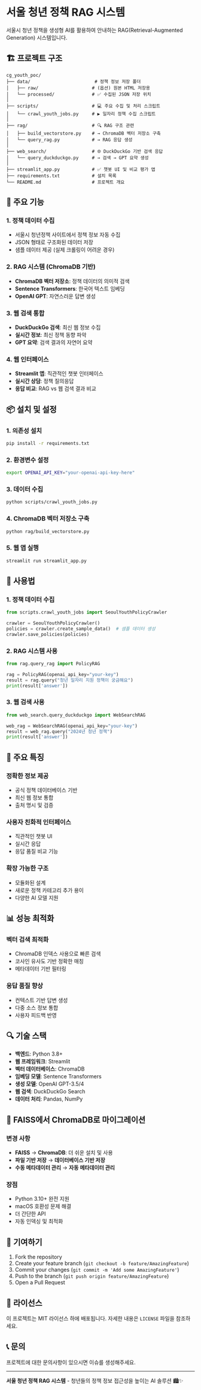 # 서울 청년 정책 RAG 시스템

서울시 청년 정책을 생성형 AI를 활용하여 안내하는 RAG(Retrieval-Augmented Generation) 시스템입니다.

## 🏗️ 프로젝트 구조

```
cg_youth_poc/
├── data/                        # 정책 정보 저장 폴더
│   ├── raw/                    # (옵션) 원본 HTML 저장용
│   └── processed/              # ✅ 수집된 JSON 저장 위치
│
├── scripts/                    # 💻 주요 수집 및 처리 스크립트
│   └── crawl_youth_jobs.py     # ▶ 일자리 정책 수집 스크립트
│
├── rag/                        # 🔍 RAG 구조 관련
│   ├── build_vectorstore.py    # → ChromaDB 벡터 저장소 구축
│   └── query_rag.py            # → RAG 응답 생성
│
├── web_search/                 # 🌐 DuckDuckGo 기반 검색 응답
│   └── query_duckduckgo.py     # → 검색 → GPT 요약 생성
│
├── streamlit_app.py            # ✅ 챗봇 UI 및 비교 평가 앱
├── requirements.txt            # 설치 목록
└── README.md                   # 프로젝트 개요
```

## 🚀 주요 기능

### 1. 정책 데이터 수집
- 서울시 청년정책 사이트에서 정책 정보 자동 수집
- JSON 형태로 구조화된 데이터 저장
- 샘플 데이터 제공 (실제 크롤링이 어려운 경우)

### 2. RAG 시스템 (ChromaDB 기반)
- **ChromaDB 벡터 저장소**: 정책 데이터의 의미적 검색
- **Sentence Transformers**: 한국어 텍스트 임베딩
- **OpenAI GPT**: 자연스러운 답변 생성

### 3. 웹 검색 통합
- **DuckDuckGo 검색**: 최신 웹 정보 수집
- **실시간 정보**: 최신 정책 동향 파악
- **GPT 요약**: 검색 결과의 자연어 요약

### 4. 웹 인터페이스
- **Streamlit 앱**: 직관적인 챗봇 인터페이스
- **실시간 상담**: 정책 질의응답
- **응답 비교**: RAG vs 웹 검색 결과 비교

## 📦 설치 및 설정

### 1. 의존성 설치
```bash
pip install -r requirements.txt
```

### 2. 환경변수 설정
```bash
export OPENAI_API_KEY="your-openai-api-key-here"
```

### 3. 데이터 수집
```bash
python scripts/crawl_youth_jobs.py
```

### 4. ChromaDB 벡터 저장소 구축
```bash
python rag/build_vectorstore.py
```

### 5. 웹 앱 실행
```bash
streamlit run streamlit_app.py
```

## 🔧 사용법

### 1. 정책 데이터 수집
```python
from scripts.crawl_youth_jobs import SeoulYouthPolicyCrawler

crawler = SeoulYouthPolicyCrawler()
policies = crawler.create_sample_data()  # 샘플 데이터 생성
crawler.save_policies(policies)
```

### 2. RAG 시스템 사용
```python
from rag.query_rag import PolicyRAG

rag = PolicyRAG(openai_api_key="your-key")
result = rag.query("청년 일자리 지원 정책이 궁금해요")
print(result['answer'])
```

### 3. 웹 검색 사용
```python
from web_search.query_duckduckgo import WebSearchRAG

web_rag = WebSearchRAG(openai_api_key="your-key")
result = web_rag.query("2024년 청년 정책")
print(result['answer'])
```

## 🎯 주요 특징

### 정확한 정보 제공
- 공식 정책 데이터베이스 기반
- 최신 웹 정보 통합
- 출처 명시 및 검증

### 사용자 친화적 인터페이스
- 직관적인 챗봇 UI
- 실시간 응답
- 응답 품질 비교 기능

### 확장 가능한 구조
- 모듈화된 설계
- 새로운 정책 카테고리 추가 용이
- 다양한 AI 모델 지원

## 📊 성능 최적화

### 벡터 검색 최적화
- ChromaDB 인덱스 사용으로 빠른 검색
- 코사인 유사도 기반 정확한 매칭
- 메타데이터 기반 필터링

### 응답 품질 향상
- 컨텍스트 기반 답변 생성
- 다중 소스 정보 통합
- 사용자 피드백 반영

## 🔍 기술 스택

- **백엔드**: Python 3.8+
- **웹 프레임워크**: Streamlit
- **벡터 데이터베이스**: ChromaDB
- **임베딩 모델**: Sentence Transformers
- **생성 모델**: OpenAI GPT-3.5/4
- **웹 검색**: DuckDuckGo Search
- **데이터 처리**: Pandas, NumPy

## 🔄 FAISS에서 ChromaDB로 마이그레이션

### 변경 사항
- **FAISS** → **ChromaDB**: 더 쉬운 설치 및 사용
- **파일 기반 저장** → **데이터베이스 기반 저장**
- **수동 메타데이터 관리** → **자동 메타데이터 관리**

### 장점
- Python 3.10+ 완전 지원
- macOS 호환성 문제 해결
- 더 간단한 API
- 자동 인덱싱 및 최적화

## 🤝 기여하기

1. Fork the repository
2. Create your feature branch (`git checkout -b feature/AmazingFeature`)
3. Commit your changes (`git commit -m 'Add some AmazingFeature'`)
4. Push to the branch (`git push origin feature/AmazingFeature`)
5. Open a Pull Request

## 📝 라이선스

이 프로젝트는 MIT 라이선스 하에 배포됩니다. 자세한 내용은 `LICENSE` 파일을 참조하세요.

## 📞 문의

프로젝트에 대한 문의사항이 있으시면 이슈를 생성해주세요.

---

**서울 청년 정책 RAG 시스템** - 청년들의 정책 정보 접근성을 높이는 AI 솔루션 🏙️✨